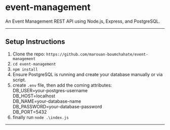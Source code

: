 # event-management
An Event Management REST API using Node.js, Express, and  PostgreSQL.

---
 
## Setup Instructions
1. Clone the repo: ```https://github.com/marouan-boumchahate/event-management```
2. ```cd event-management```
3. ```npm install```
4. Ensure PostgreSQL is running and create your database manually or via script.
5. create ```.env``` file, then add the coming attributes:<br>
   DB_USER=your-postgres-username<br>
   DB_HOST=localhost<br>
   DB_NAME=your-database-name<br>
   DB_PASSWORD=your-database-password<br>
   DB_PORT=5432<br>
6. finally run ```node .\index.js```

---


